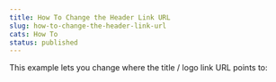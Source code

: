 ```yaml
---
title: How To Change the Header Link URL
slug: how-to-change-the-header-link-url
cats: How To
status: published
---
```



  <p>
    This example lets you change where the title / logo link URL points to: 
    <script src="https://gist.github.com/clifgriffin/677684faaff3aa4c3fd71bc5edf4e862.js" type="text/javascript"></script>
  </p>
